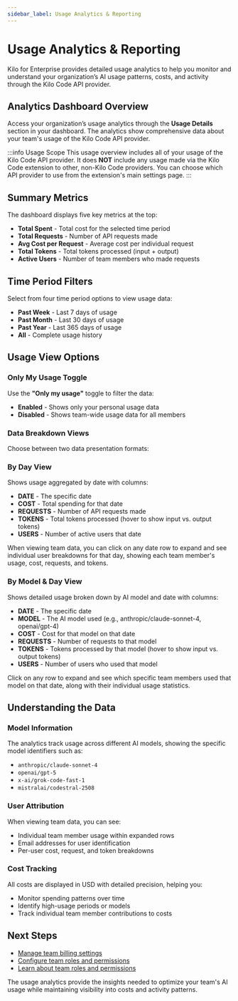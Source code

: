 ```yaml
---
sidebar_label: Usage Analytics & Reporting
---
```


# Usage Analytics & Reporting

Kilo for Enterprise provides detailed usage analytics to help you monitor and understand your organization’s AI usage patterns, costs, and activity through the Kilo Code API provider.

## Analytics Dashboard Overview

Access your organization’s usage analytics through the **Usage Details** section in your dashboard. The analytics show comprehensive data about your team's usage of the Kilo Code API provider.

:::info Usage Scope
This usage overview includes all of your usage of the Kilo Code API provider. It does **NOT** include any usage made via the Kilo Code extension to other, non-Kilo Code providers. You can choose which API provider to use from the extension's main settings page.
:::

## Summary Metrics

The dashboard displays five key metrics at the top:

- **Total Spent** - Total cost for the selected time period
- **Total Requests** - Number of API requests made
- **Avg Cost per Request** - Average cost per individual request
- **Total Tokens** - Total tokens processed (input + output)
- **Active Users** - Number of team members who made requests

## Time Period Filters

Select from four time period options to view usage data:

- **Past Week** - Last 7 days of usage
- **Past Month** - Last 30 days of usage
- **Past Year** - Last 365 days of usage
- **All** - Complete usage history

## Usage View Options

### Only My Usage Toggle

Use the **"Only my usage"** toggle to filter the data:

- **Enabled** - Shows only your personal usage data
- **Disabled** - Shows team-wide usage data for all members

### Data Breakdown Views

Choose between two data presentation formats:

### By Day View

Shows usage aggregated by date with columns:

- **DATE** - The specific date
- **COST** - Total spending for that date
- **REQUESTS** - Number of API requests made
- **TOKENS** - Total tokens processed (hover to show input vs. output tokens)
- **USERS** - Number of active users that date

When viewing team data, you can click on any date row to expand and see individual user breakdowns for that day, showing each team member's usage, cost, requests, and tokens.

### By Model & Day View

Shows detailed usage broken down by AI model and date with columns:

- **DATE** - The specific date
- **MODEL** - The AI model used (e.g., anthropic/claude-sonnet-4, openai/gpt-4)
- **COST** - Cost for that model on that date
- **REQUESTS** - Number of requests to that model
- **TOKENS** - Tokens processed by that model (hover to show input vs. output tokens)
- **USERS** - Number of users who used that model

Click on any row to expand and see which specific team members used that model on that date, along with their individual usage statistics.

## Understanding the Data

### Model Information

The analytics track usage across different AI models, showing the specific model identifiers such as:

- `anthropic/claude-sonnet-4`
- `openai/gpt-5`
- `x-ai/grok-code-fast-1`
- `mistralai/codestral-2508`

### User Attribution

When viewing team data, you can see:

- Individual team member usage within expanded rows
- Email addresses for user identification
- Per-user cost, request, and token breakdowns

### Cost Tracking

All costs are displayed in USD with detailed precision, helping you:

- Monitor spending patterns over time
- Identify high-usage periods or models
- Track individual team member contributions to costs

## Next Steps

- [Manage team billing settings](/teams/billing)
- [Configure team roles and permissions](/teams/roles-permissions)
- [Learn about team roles and permissions](/teams/roles-permissions)

The usage analytics provide the insights needed to optimize your team's AI usage while maintaining visibility into costs and activity patterns.
